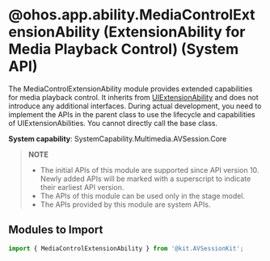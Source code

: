 # @ohos.app.ability.MediaControlExtensionAbility (ExtensionAbility for Media Playback Control) (System API)

The MediaControlExtensionAbility module provides extended capabilities for media playback control. It inherits from [UIExtensionAbility](../apis-ability-kit/js-apis-app-ability-uiExtensionAbility.md) and does not introduce any additional interfaces. During actual development, you need to implement the APIs in the parent class to use the lifecycle and capabilities of UIExtensionAbilities. You cannot directly call the base class.

**System capability**: SystemCapability.Multimedia.AVSession.Core

> **NOTE**
>
> - The initial APIs of this module are supported since API version 10. Newly added APIs will be marked with a superscript to indicate their earliest API version.
> - The APIs of this module can be used only in the stage model.
> - The APIs provided by this module are system APIs.

## Modules to Import

```js
import { MediaControlExtensionAbility } from '@kit.AVSessionKit';
```
